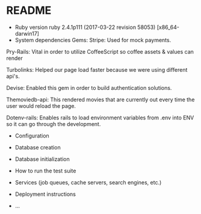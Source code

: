 # README
* Ruby version
  ruby 2.4.1p111 (2017-03-22 revision 58053) [x86_64-darwin17]
* System dependencies
Gems:
Stripe: Used for mock payments.

Pry-Rails: Vital in order to utilize CoffeeScript so coffee assets & values can render

Turbolinks: Helped our page load faster because we were using different api's.

Devise: Enabled this gem in order to build authentication solutions.

Themoviedb-api: This rendered movies that are currently out every time the user would reload the page.

Dotenv-rails: Enables rails to load environment variables from .env into ENV so it can go through the development.

* Configuration

* Database creation

* Database initialization

* How to run the test suite

* Services (job queues, cache servers, search engines, etc.)

* Deployment instructions

* ...
